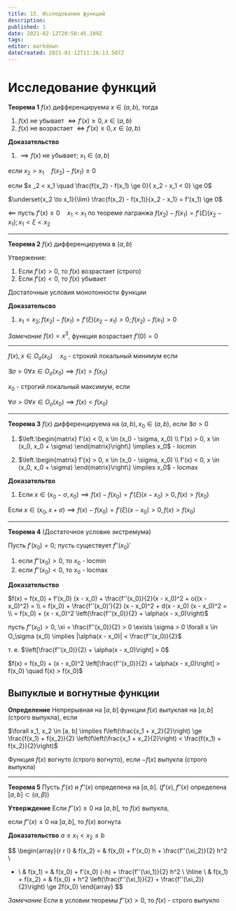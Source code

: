 ```yaml
---
title: 15. Исследование функций
description: 
published: 1
date: 2021-02-12T20:50:45.109Z
tags: 
editor: markdown
dateCreated: 2021-01-12T11:26:13.507Z
---
```


# Исследование функций

**Теорема 1** $f(x)$ дифференцируема $x \in (a, b)$, тогда

1. $f(x)$ не убывает $\iff f'(x) \ge 0, x \in (a, b)$
2. $f(x)$ не возрастает $\iff f'(x) \le 0, x \in (a, b)$

**Доказательство**

1. $\implies f(x)$ не убывает; $x_1 \in (a, b)$

если $x_2 > x_1 \quad f(x_2) - f(x_1) \ge 0$

если $x _2 < x_1 \quad \frac{f(x_2) - f(x_1) \ge 0}{ x_2 - x_1 < 0} \ge 0$

$\underset{x_2 \to x_1}{\lim} \frac{f(x_2) - f(x_1)}{x_2 - x_1} = f'(x_1) \ge 0$

$\impliedby$ пусть $f'(x) \ge 0 \quad x_1 < x_1$ по теореме лагранжа $f(x_2) - f(x_1) = f'(\xi)(x_2 - x_1); x_1 < \xi < x_2$

---

**Теорема 2** $f(x)$ дифференцируема в $(a, b)$

Утвержение:

1. Если $f'(x) > 0$, то $f(x)$ возрастает (строго)
2. Если $f'(x) < 0$, то $f(x)$ убывает

Достаточные условия монотонности функции

**Доказательсво**

1. $x_1 < x_2; f(x_2) - f(x_1) = f'(\xi)(x_2 - x_1) > 0; f(x_2) - f(x_1) > 0$

*Замечание* $f(x) = x^3$, функция возрастает $f'(0) = 0$

---

$f(x), x \in O_\sigma (x_0) \quad x_0$ - строкий локальный минимум если

$\exists \sigma > 0 \forall x \in O_\sigma (x_0) \implies f(x) > f(x_0)$

$x_0$ - строгий локальный максимум, если

$\forall \sigma > 0 \forall x \in O_\sigma (x_0) \implies f(x) < f(x_0)$

---

**Теорема 3** $f(x)$ дифференцируема на $(a, b), x_0 \in (a, b)$, если $\exists \sigma > 0$

1. $\left.\begin{matrix}
f'(x) < 0, x \in (x_0 - \sigma, x_0) \\
f'(x) > 0, x \in (x_0, x_0 + \sigma)
\end{matrix}\right\} \implies x_0$ - locmin

1. $\left.\begin{matrix}
f'(x) > 0, x \in (x_0 - \sigma, x_0) \\
f'(x) < 0, x \in (x_0, x_0 + \sigma)
\end{matrix}\right\} \implies x_0$ - locmax

**Доказательтво**
1. Если $x \in (x_0 - \sigma, x_0) \implies f(x) - f(x_0) = f'(\xi)(x - x_0) > 0, f(x) > f(x_0)$

Если $x \in (x_0, x + \sigma) \implies f(x) - f(x_0) = f'(\xi) (x - x_0) > 0, f(x) > f(x_0)$

---

**Теорема 4** (Достаточное условие экстремума)

Пусть $f'(x_0) = 0$; пусть существует $f''(x_0)'$

1. если $f''(x_0) > 0$, то $x_0$ - locmin
2. если $f''(x_0) < 0$, то $x_0$ - locmax

**Доказательство**

$f(x) = f(x_0) + f'(x_0) (x - x_0) + \frac{f''(x_0)}{2}(x - x_0)^2 + o((x - x_0)^2) = \\
= f(x_0) + \frac{f''(x_0)'}{2} (x - x_0)^2 + d(x - x_0) (x - x_0)^2 = \\
= f(x_0) + (x - x_0)^2 \left(\frac{f''(x_0)}{2} + \alpha(x - x_0)\right)$

пусть $f''(x_0) > 0$, \xi = \frac{f''(x_0)}{2} > 0 \exists \sigma > 0 \forall x \in O_\sigma (x_0) \implies |\alpha(x - x_0)| < \frac{f''(x_0)}{2}$

т. е. $\left[\frac{f''(x_0)}{2} + \alpha(x - x_0)\right] > 0$

$f(x) = f(x_0) + (x - x_0)^2 \left[\frac{f''(x_0)}{2} + \alpha(x - x_0)\right] > f(x_0) \quad f(x) > f(x_0)$

## Выпуклые и вогнутные функции

**Определение** Непрерывная на $[a, b]$ функции $f(x)$ выпуклая на $[a, b]$ (строго выпукла), если

$\forall x_1, x_2 \in [a, b] \implies f\left(\frac{x_1 + x_2}{2}\right) \ge \frac{f(x_1) + f(x_2)}{2} \left(f\left(\frac{x_1 + x_2}{2}\right) < \frac{f(x_1) + f(x_2)}{2}\right)$

Функция $f(x)$ вогнуто (строго вогнуто), если $-f(x)$ выпукла (строго выпукла)

---

**Теорема 5** Пусть $f'(x)$ и $f''(x)$ определена на $[a, b]$. ($f'(x), f''(x)$ определена $[a, b] \subset (\alpha, \beta)$)

**Утверждение** Если $f''(x) \ge 0$ на $[a, b]$, то $f(x)$ выпукла,

если $f''(x) \le 0$ на $[a, b]$, то $f(x)$ вогнута

**Доказательство** $a \le x_1 < x_2 \le b$

$$
\begin{array}{r r l}
& f(x_2) = & f(x_0) + f'(x_0) h + \frac{f''(\xi_2)}{2} h^2 \\
+ \\
& f(x_1) = & f(x_0) + f'(x_0) (-h) + \frac{f''(\xi_1)}{2} h^2 \\
\hline \\
& f(x_1) + f(x_2) = & f(x_0) + h^2 \left(\frac{f''(\xi_1)}{2} + \frac{f''(\xi_2)}{2}\right) \ge 2f(x_0)
\end{array}
$$

*Замечание* Если в условии теоремы $f''(x) > 0$, то $f(x)$ - строго выпукло
